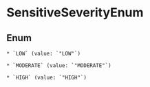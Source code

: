 
# SensitiveSeverityEnum

## Enum


    * `LOW` (value: `"LOW"`)

    * `MODERATE` (value: `"MODERATE"`)

    * `HIGH` (value: `"HIGH"`)



